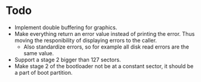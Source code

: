 # Todo
- Implement double buffering for graphics.
- Make everything return an error value instead of printing the error. Thus moving the responibility of displaying errors to the caller.
    - Also standardize errors, so for example all disk read errors are the same value.
- Support a stage 2 bigger than 127 sectors.
- Make stage 2 of the bootloader not be at a constant sector, it should be a part of boot partition.
